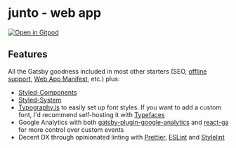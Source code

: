 # junto - web app

[![Open in Gitpod](https://gitpod.io/button/open-in-gitpod.svg)](https://gitpod.io/#https://github.com/kjhnns/junto-webapp)

## Features

All the Gatsby goodness included in most other starters (SEO, [offline support](https://github.com/gatsbyjs/gatsby/tree/master/packages/gatsby-plugin-offline), [Web App Manifest](https://github.com/gatsbyjs/gatsby/tree/master/packages/gatsby-plugin-manifest), etc.) plus:

- [Styled-Components](https://github.com/styled-components/styled-components)
- [Styled-System](https://github.com/jxnblk/styled-system)
- [Typography.js](https://kyleamathews.github.io/typography.js/) to easily set up font styles. If you want to add a custom font, I'd recommend self-hosting it with [Typefaces](https://github.com/KyleAMathews/typefaces)
- Google Analytics with both [gatsby-plugin-google-analytics](https://www.gatsbyjs.org/packages/gatsby-plugin-google-analytics/) and [react-ga](https://github.com/react-ga/react-ga) for more control over custom events
- Decent DX through opinionated linting with [Prettier](https://github.com/prettier/prettier), [ESLint](https://github.com/eslint/eslint) and [Stylelint](https://github.com/stylelint/stylelint)

